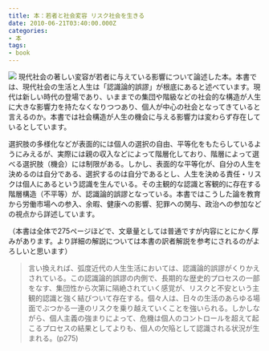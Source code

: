 ```yaml
---
title: 本：若者と社会変容 リスク社会を生きる
date: 2010-06-21T03:40:00.000Z
categories:
- 本
tags:
- book
---
```

[![](https://images-na.ssl-images-amazon.com/images/I/41RPWn1OG-L._SL180_.jpg)](http://www.amazon.co.jp/gp/product/4272350315?ie=UTF8&tag=yutakayamaguc-22&linkCode=xm2&camp=247&creativeASIN=4272350315) 現代社会の著しい変容が若者に与えている影響について論述した本。本書では、現代社会の生活と人生は「認識論的誤謬」が根底にあると述べています。現代は新しい時代の登場であり、いままでの集団や階級などの社会的な構造が人生に大きな影響力を持たなくなりつつあり、個人が中心の社会となってきていると言えるのか。本書では社会構造が人生の機会に与える影響力は変わらず存在しているとしています。

<!-- more -->

選択肢の多様化などが表面的には個人の選択の自由、平等化をもたらしているようにみえるが、実際には親の収入などによって階層化しており、階層によって選べる選択肢（機会）には制限がある。しかし、表面的な平等化が、自分の人生を決めるのは自分である、選択するのは自分であるとし、人生を決める責任・リスクは個人にあるという認識を生んでいる。その主観的な認識と客観的に存在する階層構造（不平等）が、認識論的誤謬となっている。本書ではこうした論を教育から労働市場への参入、余暇、健康への影響、犯罪への関与、政治への参加などの視点から詳述しています。

（本書は全体で275ページほどで、文章量としては普通ですが内容にとにかく厚みがあります。より詳細の解説については本書の訳者解説を参考にされるのがよろしいと思います）

> 言い換えれば、弧度近代の人生生活においては、認識論的誤謬がくりかえされている。この認識論的誤謬の内側で、長期的な歴史的プロセスの一部をなす、集団性から次第に隔絶されていく感覚が、リスクと不安という主観的認識と強く結びついて存在する。個々人は、日々の生活のあらゆる場面でぶつかる一連のリスクを乗り越えていくことを強いられる。しかしながら、個人主義の強まりによって、危機は個人のコントロールを超えて起こるプロセスの結果としてよりも、個人の欠陥として認識される状況が生まれる。(p275)
